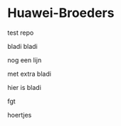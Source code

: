 # Huawei-Broeders
test repo

bladi bladi

nog een lijn

met extra bladi

hier is bladi

fgt


hoertjes